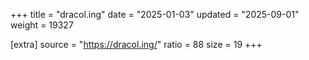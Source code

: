 +++
title = "dracol.ing"
date = "2025-01-03"
updated = "2025-09-01"
weight = 19327

[extra]
source = "https://dracol.ing/"
ratio = 88
size = 19
+++
